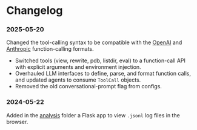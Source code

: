# Changelog


### 2025-05-20

Changed the tool-calling syntax to be compatible with the [OpenAI](https://platform.openai.com/docs/guides/function-calling) and [Anthropic](https://docs.anthropic.com/en/docs/agents-and-tools/tool-use) function-calling formats.

* Switched tools (view, rewrite, pdb, listdir, eval) to a function-call API with explicit arguments and environment injection.
* Overhauled LLM interfaces to define, parse, and format function calls, and updated agents to consume `ToolCall` objects.
* Removed the old conversational-prompt flag from configs.

### 2024-05-22

Added in the [analysis](https://github.com/microsoft/debug-gym/tree/main/analysis/json_log_viewer) folder a Flask app to view `.jsonl` log files in the browser.